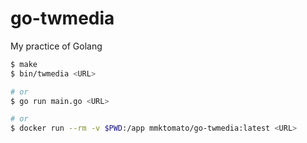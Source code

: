 # go-twmedia
My practice of Golang

```bash
$ make
$ bin/twmedia <URL>

# or
$ go run main.go <URL>

# or
$ docker run --rm -v $PWD:/app mmktomato/go-twmedia:latest <URL>
```
